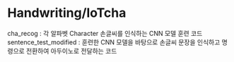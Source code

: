 # Handwriting/IoTcha
cha_recog : 각 알파벳 Character 손글씨를 인식하는 CNN 모델 훈련 코드
sentence_test_modified : 훈련한 CNN 모델을 바탕으로 손글씨 문장을 인식하고 명령으로 전환하여 아두이노로 전달하는 코드
